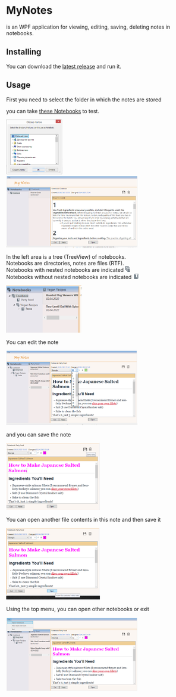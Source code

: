 # MyNotes
is an WPF application for viewing, editing, saving, deleting notes in notebooks.

## Installing
You can download the 
[latest release](https://github.com/Sv9ta/MyNotes/releases/download/v1.0.0/MyNotes.exe) and run it.

## Usage
First you need to select the folder in which the notes are stored

you can take 
[these Notebooks](https://github.com/Sv9ta/MyNotes/tree/master/Test%20Notebook) to test.

<img src="screenshots/1.png" alt="open original file" width="30%">
<img src="screenshots/2.png" alt="open original file" width="70%">

In the left area is a tree (TreeView) of notebooks.<br/>
Notebooks are directories, notes are files (RTF).<br/>
Notebooks with nested notebooks are indicated
<img src="screenshots/stack.png" alt="open original file"><br/>
Notebooks without nested notebooks are indicated
<img src="screenshots/notebook2_icon.png" alt="open original file">

<img src="screenshots/3.png" alt="open original file" width="40%">

Уou can edit the note

<img src="screenshots/4.png" alt="open original file" width="70%">

and you can save the note

<img src="screenshots/5.png" alt="open original file" width="50%">

You can open another file contents in this note and then save it

<img src="screenshots/6.png" alt="open original file" width="50%">

Using the top menu, you can open other notebooks or exit

<img src="screenshots/7.png" alt="open original file" width="70%">

